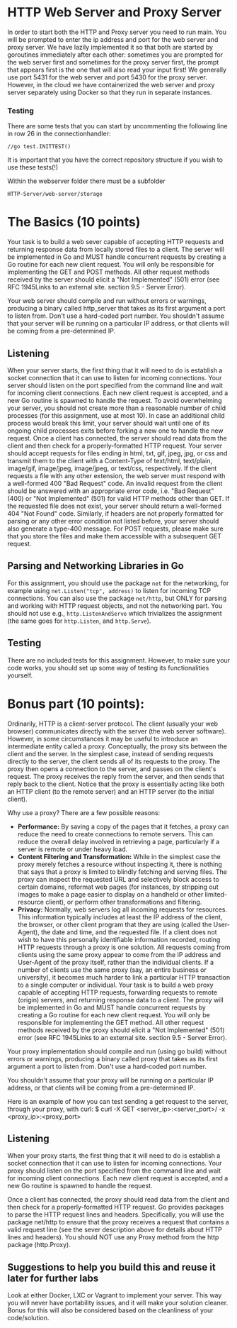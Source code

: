 # **HTTP Web Server and Proxy Server**

In order to start both the HTTP and Proxy server you need to run main. 
You will be prompted to enter the ip address and port for the web server and proxy server.
We have lazily implemented it so that both are started by goroutines immediately after each other: 
sometimes you are prompted for the web server first and sometimes for the proxy server first, 
the prompt that appears first is the one that will also read your input first! 
We generally use port 5431 for the web server and port 5430 for the proxy server.
However, in the cloud we have containerized the web server and proxy server separately using Docker so that they run in separate instances.




### **Testing**
There are some tests that you can start by uncommenting the following line in row 26 in the connectionhandler:

`//go test.INITTEST()`

It is important that you have the correct repository structure if you wish to use these tests(!) 

Within the webserver folder there must be a subfolder  

    HTTP-Server/web-server/storage








# **The Basics (10 points)**

Your task is to build a web sever capable of accepting HTTP requests and returning response data from locally stored files to a client. The server will be implemented in Go and MUST handle concurrent requests by creating a Go routine for each new client request. You will only be responsible for implementing the GET and POST methods. All other request methods received by the server should elicit a "Not Implemented" (501) error (see RFC 1945Links to an external site. section 9.5 - Server Error).

Your web server should compile and run without errors or warnings, producing a binary called http_server that takes as its first argument a port to listen from. Don't use a hard-coded port number. You shouldn't assume that your server will be running on a particular IP address, or that clients will be coming from a pre-determined IP.

## **Listening**

When your server starts, the first thing that it will need to do is establish a socket connection that it can use to listen for incoming connections. Your server should listen on the port specified from the command line and wait for incoming client connections. Each new client request is accepted, and a new Go routine is spawned to handle the request. To avoid overwhelming your server, you should not create more than a reasonable number of child processes (for this assignment, use at most 10). In case an additional child process would break this limit, your server should wait until one of its ongoing child processes exits before forking a new one to handle the new request.
Once a client has connected, the server should read data from the client and then check for a properly-formatted HTTP request. Your server should accept requests for files ending in html, txt, gif, jpeg, jpg, or css and transmit them to the client with a Content-Type of text/html, text/plain, image/gif, image/jpeg, image/jpeg, or text/css, respectively. If the client requests a file with any other extension, the web server must respond with a well-formed 400 "Bad Request" code. An invalid request from the client should be answered with an appropriate error code, i.e. "Bad Request" (400) or "Not Implemented" (501) for valid HTTP methods other than GET. If the requested file does not exist, your server should return a well-formed 404 "Not Found" code. Similarly, if headers are not properly formatted for parsing or any other error condition not listed before, your server should also generate a type-400 message.  For POST requests, please make sure that you store the files and make them accessible with a subsequent GET request.

## **Parsing and Networking Libraries in Go**

For this assignment, you should use the package `net` for the networking, for example using `net.Listen("tcp", address)` to listen for incoming TCP connections. You can also use the package `net/http`, but ONLY for parsing and working with HTTP request objects, and not the networking part. You should not use e.g., `http.ListenAndServe` which trivializes the assignment (the same goes for `http.Listen`, and `http.Serve`).

## **Testing**

There are no included tests for this assignment. However, to make sure your code works, you should set up some way of testing its functionalities yourself.



# **Bonus part (10 points):**

Ordinarily, HTTP is a client-server protocol. The client (usually your web browser) communicates directly with the server (the web server software). However, in some circumstances it may be useful to introduce an intermediate entity called a proxy. Conceptually, the proxy sits between the client and the server. In the simplest case, instead of sending requests directly to the server, the client sends all of its requests to the proxy. The proxy then opens a connection to the server, and passes on the client's request. The proxy receives the reply from the server, and then sends that reply back to the client. Notice that the proxy is essentially acting like both an HTTP client (to the remote server) and an HTTP server (to the initial client).

Why use a proxy? There are a few possible reasons:

* **Performance:** By saving a copy of the pages that it fetches, a proxy can reduce the need to create connections to remote servers. This can reduce the overall delay involved in retrieving a page, particularly if a server is remote or under heavy load.
* **Content Filtering and Transformation:** While in the simplest case the proxy merely fetches a resource without inspecting it, there is nothing that says that a proxy is limited to blindly fetching and serving files. The proxy can inspect the requested URL and selectively block access to certain domains, reformat web pages (for instances, by stripping out images to make a page easier to display on a handheld or other limited-resource client), or perform other transformations and filtering.
* **Privacy:** Normally, web servers log all incoming requests for resources. This information typically includes at least the IP address of the client, the browser, or other client program that they are using (called the User-Agent), the date and time, and the requested file. If a client does not wish to have this personally identifiable information recorded, routing HTTP requests through a proxy is one solution. All requests coming from clients using the same proxy appear to come from the IP address and User-Agent of the proxy itself, rather than the individual clients. If a number of clients use the same proxy (say, an entire business or university), it becomes much harder to link a particular HTTP transaction to a single computer or individual.
Your task is to build a web proxy capable of accepting HTTP requests, forwarding requests to remote (origin) servers, and returning response data to a client. The proxy will be implemented in Go and MUST handle concurrent requests by creating a Go routine for each new client request. You will only be responsible for implementing the GET method. All other request methods received by the proxy should elicit a "Not Implemented" (501) error (see RFC 1945Links to an external site. section 9.5 - Server Error).

Your proxy implementation should compile and run (using go build) without errors or warnings, producing a binary called proxy that takes as its first argument a port to listen from. Don't use a hard-coded port number.

You shouldn't assume that your proxy will be running on a particular IP address, or that clients will be coming from a pre-determined IP.

Here is an example of how you can test sending a get request to the server, through your proxy, with curl:
$ curl -X GET <server_ip>:<server_port>/<file> -x <proxy_ip>:<proxy_port>

## **Listening**

When your proxy starts, the first thing that it will need to do is establish a socket connection that it can use to listen for incoming connections. Your proxy should listen on the port specified from the command line and wait for incoming client connections. Each new client request is accepted, and a new Go routine is spawned to handle the request.

Once a client has connected, the proxy should read data from the client and then check for a properly-formatted HTTP request. Go provides packages to parse the HTTP request lines and headers. Specifically, you will use the package net/http to ensure that the proxy receives a request that contains a valid request line (see the sever description above for details about HTTP lines and headers). You should NOT use any Proxy method from the http package (http.Proxy).



## **Suggestions to help you build this and reuse it later for further labs**

Look at either Docker, LXC or Vagrant to implement your server. This way you will never have portability issues, and it will make your solution cleaner. Bonus for this will also be considered based on the cleanliness of your code/solution. 